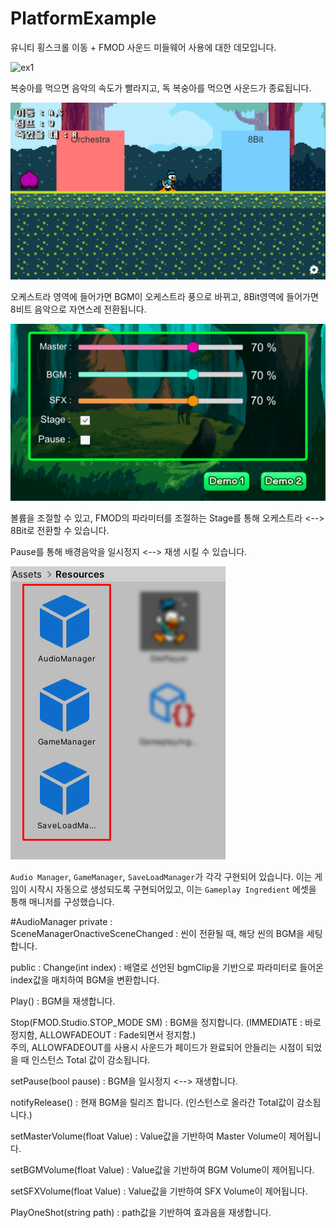 # PlatformExample
유니티 횡스크롤 이동 + FMOD 사운드 미들웨어 사용에 대한 데모입니다.

![ex1](https://github.com/bnm000215/FMOD-PlatformExample\Document\Preview.PNG)

복숭아를 먹으면 음악의 속도가 빨라지고, 독 복숭아를 먹으면 사운드가 종료됩니다.

![ex2](Document\Preview2.PNG)

오케스트라 영역에 들어가면 BGM이 오케스트라 풍으로 바뀌고, 8Bit영역에 들어가면 8비트 음악으로 자연스레 전환됩니다.

![ex3](Document\Preview3.PNG)

볼륨을 조절할 수 있고, FMOD의 파라미터를 조절하는 Stage를 통해 오케스트라 <--> 8Bit로 전환할 수 있습니다.

Pause를 통해 배경음악을 일시정지 <--> 재생 시킬 수 있습니다.

![ex4](Document\Preview4.PNG)

`Audio Manager`, `GameManager`, `SaveLoadManager`가 각각 구현되어 있습니다.
이는 게임이 시작시 자동으로 생성되도록 구현되어있고, 이는 `Gameplay Ingredient` 에셋을 통해 매니저를 구성했습니다.


#AudioManager
private :  
SceneManagerOnactiveSceneChanged : 씬이 전환될 때, 해당 씬의 BGM을 세팅합니다.

public :
Change(int index) : 배열로 선언된 bgmClip을 기반으로 파라미터로 들어온 index값을 매치하여 BGM을 변환합니다.

Play() : BGM을 재생합니다.

Stop(FMOD.Studio.STOP_MODE SM) : BGM을 정지합니다. (IMMEDIATE : 바로 정지함, ALLOWFADEOUT : Fade되면서 정지함.)  
주의, ALLOWFADEOUT를 사용시 사운드가 페이드가 완료되어 안들리는 시점이 되었을 때 인스턴스 Total 값이 감소됩니다.

setPause(bool pause) : BGM을 일시정지 <--> 재생합니다.

notifyRelease() : 현재 BGM을 릴리즈 합니다. (인스턴스로 올라간 Total값이 감소됩니다.)

setMasterVolume(float Value) : Value값을 기반하여 Master Volume이 제어됩니다.

setBGMVolume(float Value) : Value값을 기반하여 BGM Volume이 제어됩니다.

setSFXVolume(float Value) : Value값을 기반하여 SFX Volume이 제어됩니다.

PlayOneShot(string path) : path값을 기반하여 효과음을 재생합니다.
